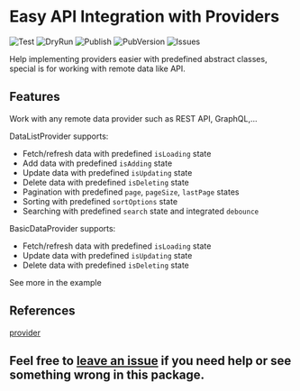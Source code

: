 # Easy API Integration with Providers

![Test](https://github.com/ngoan98tv/remote_data_provider/workflows/Test/badge.svg)
![DryRun](https://github.com/ngoan98tv/remote_data_provider/workflows/Pub%20Dry%20Run/badge.svg)
![Publish](https://github.com/ngoan98tv/remote_data_provider/workflows/Publish/badge.svg)
![PubVersion](https://img.shields.io/pub/v/remote_data_provider)
![Issues](https://img.shields.io/github/issues/ngoan98tv/remote_data_provider)

Help implementing providers easier with predefined abstract classes, special is for working with remote data like API.

## Features

Work with any remote data provider such as REST API, GraphQL,...

DataListProvider supports:

- Fetch/refresh data with predefined `isLoading` state
- Add data with predefined `isAdding` state
- Update data with predefined `isUpdating` state
- Delete data with predefined `isDeleting` state
- Pagination with predefined `page`, `pageSize`, `lastPage` states
- Sorting with predefined `sortOptions` state
- Searching with predefined `search` state and integrated `debounce`

BasicDataProvider supports:

- Fetch/refresh data with predefined `isLoading` state
- Update data with predefined `isUpdating` state
- Delete data with predefined `isDeleting` state

See more in the example

## References

[provider](https://pub.dev/packages/provider)

## Feel free to [leave an issue](https://github.com/ngoan98tv/remote_data_provider/issues) if you need help or see something wrong in this package.

